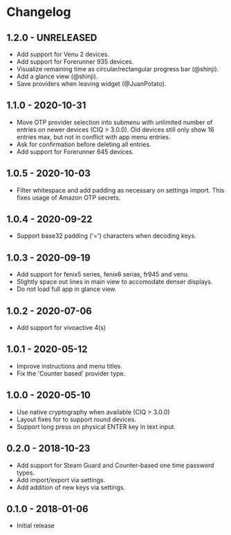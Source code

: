 # Changelog

## 1.2.0 - UNRELEASED

  * Add support for Venu 2 devices.
  * Add support for Forerunner 935 devices.
  * Visualize remaining time as circular/rectangular progress bar (@shinji).
  * Add a glance view (@shinji).
  * Save providers when leaving widget (@JuanPotato).

## 1.1.0 - 2020-10-31

  * Move OTP provider selection into submenu with unlimited number of entries on
    newer devices (CIQ > 3.0.0). Old devices still only show 16 entries max, but
    not in conflict with app menu entries.
  * Ask for confirmation before deleting all entries.
  * Add support for Forerunner 645 devices.

## 1.0.5 - 2020-10-03

  * Filter whitespace and add padding as necessary on settings import. This
    fixes usage of Amazon OTP secrets.

## 1.0.4 - 2020-09-22

  * Support base32 padding ('=') characters when decoding keys.

## 1.0.3 - 2020-09-19

  * Add support for fenix5 series, fenix6 serias, fr945 and venu.
  * Slightly space out lines in main view to accomodate denser displays.
  * Do not load full app in glance view.

## 1.0.2 - 2020-07-06

  * Add support for vivoactive 4(s)

## 1.0.1 - 2020-05-12

  * Improve instructions and menu titles.
  * Fix the 'Counter based' provider type.

## 1.0.0 - 2020-05-10

  * Use native cryptography when available (CIQ > 3.0.0)
  * Layout fixes for to support round devices.
  * Support long press on physical ENTER key in text input.

## 0.2.0 - 2018-10-23

  * Add support for Steam Guard and Counter-based one time password types.
  * Add import/export via settings.
  * Add addition of new keys via settings.

## 0.1.0 - 2018-01-06

  * Initial release
